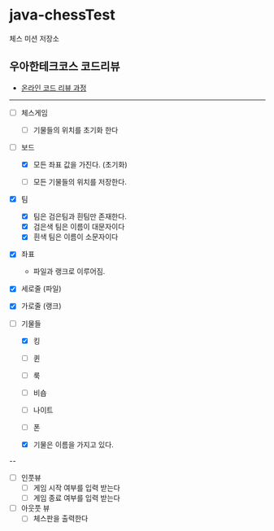 # java-chessTest

체스 미션 저장소

## 우아한테크코스 코드리뷰

- [온라인 코드 리뷰 과정](https://github.com/woowacourse/woowacourse-docs/blob/master/maincourse/README.md)

---
- [ ] 체스게임
  - [ ] 기물들의 위치를 초기화 한다

- [ ] 보드
  - [x] 모든 좌표 값을 가진다. (초기화) 
  - [ ] 모든 기물들의 위치를 저장한다.

  
- [x] 팀
  - [x] 팀은 검은팀과 흰팀만 존재한다.
  - [x] 검은색 팀은 이름이 대문자이다
  - [x] 흰색 팀은 이름이 소문자이다

- [x] 좌표
  - 파일과 랭크로 이루어짐.

- [x] 세로줄 (파일)
- [x] 가로줄 (랭크)

- [ ] 기물들 
  - [x] 킹
  - [ ] 퀸
  - [ ] 룩
  - [ ] 비숍 
  - [ ] 나이트
  - [ ] 폰

  - [x] 기물은 이름을 가지고 있다.

--

- [ ] 인풋뷰
  - [ ] 게임 시작 여부를 입력 받는다
  - [ ] 게임 종료 여부를 입력 받는다

- [ ] 아웃풋 뷰
  - [ ] 체스판을 출력한다
